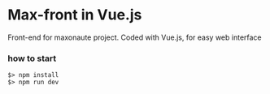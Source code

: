# Max-front in Vue.js

Front-end for maxonaute project.
Coded with Vue.js, for easy web interface

### how to start

```
$> npm install
$> npm run dev
```

